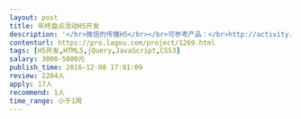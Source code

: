 ```yaml
---                
layout: post       
title: 年终盘点活动H5开发           
description: '</br>微信的传播H5</br></br>可参考产品：</br>http://activity.lagou.com/activity/dist/winterCapital/index.html</br></br>人员要求：</br>1、有H5的开发经验；</br>2、精通HTML5、jQuery、Javascript、CSS3技术。</br>3、良好的沟通能力和契约精神。</br>'     
contenturl: https://pro.lagou.com/project/1269.html      
tags: [H5开发,HTML5,jQuery,JavaScript,CSS3]            
salary: 3000-5000元          
publish_time: 2016-12-08 17:01:09         
review: 2284人                   
apply: 17人                   
recommend: 1人                   
time_range: 小于1周              
---                 
```

